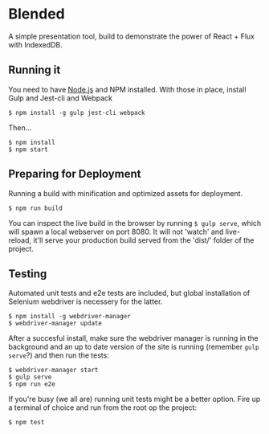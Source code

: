# Blended

A simple presentation tool, build to demonstrate the power of React + Flux with IndexedDB.

## Running it

You need to have [Node.js](https://nodejs.org/en/) and NPM installed. With those in place, install Gulp and Jest-cli and Webpack

	$ npm install -g gulp jest-cli webpack

 Then...

    $ npm install
    $ npm start

## Preparing for Deployment

Running a build with minification and optimized assets for deployment.

    $ npm run build

You can inspect the live build in the browser by running `$ gulp serve`, which will spawn a local webserver on port 8080. It will not 'watch' and live-reload, it'll serve your production build served from the 'dist/' folder of the project.

## Testing

Automated unit tests and e2e tests are included, but global installation of Selenium webdriver is necessery for the latter.

	$ npm install -g webdriver-manager
	$ webdriver-manager update

After a succesful install, make sure the webdriver manager is running in the background and an up to date version of the site is running (remember `gulp serve`?) and then run the tests:

	$ webdriver-manager start
	$ gulp serve
	$ npm run e2e

If you're busy (we all are) running unit tests might be a better option. Fire up a terminal of choice and run from the root op the project:

	$ npm test